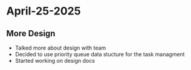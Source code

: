 # April-25-2025
## More Design
- Talked more about design with team
- Decided to use priority queue data stucture for the task managment
- Started working on design docs
